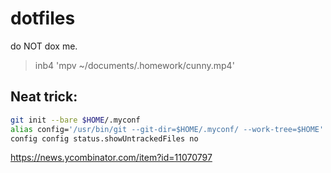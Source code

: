 # dotfiles

do NOT dox me.

> inb4 'mpv ~/documents/.homework/cunny.mp4'

## Neat trick:
```bash
git init --bare $HOME/.myconf
alias config='/usr/bin/git --git-dir=$HOME/.myconf/ --work-tree=$HOME'
config config status.showUntrackedFiles no
```
https://news.ycombinator.com/item?id=11070797
